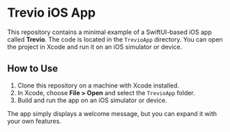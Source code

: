 # Trevio iOS App

This repository contains a minimal example of a SwiftUI-based iOS app called **Trevio**. The code is located in the `TrevioApp` directory. You can open the project in Xcode and run it on an iOS simulator or device.

## How to Use

1. Clone this repository on a machine with Xcode installed.
2. In Xcode, choose **File > Open** and select the `TrevioApp` folder.
3. Build and run the app on an iOS simulator or device.

The app simply displays a welcome message, but you can expand it with your own features.
